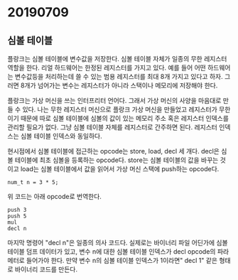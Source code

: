 # 20190709

## 심볼 테이블

플랑크는 심볼 테이블에 변수값을 저장한다. 심볼 테이블 자체가 일종의 무한 레지스터 역할을 한다. 리얼 하드웨어는 한정된 레지스터를 가지고 있다. 예를 들어 어떤 하드웨어는 변수값등을 처리하는데 쓸 수 있는 범용 레지스터를 최대 8개 가지고 있다고 하자. 그러면 8개가 넘어가는 변수는 레지스터가 아니라 스택이나 메모리에 저장해야 한다.

플랑크는 가상 머신을 쓰는 인터프리터 언어다. 그래서 가상 머신의 사양을 마음대로 만들 수 있다. 나는 무한 레지스터 머신으로 플랑크 가상 머신을 만들었고 레지스터가 무한이기 때문에 따로 심볼 테이블에 심볼의 값이 있는 메모리 주소 혹은 레지스터 인덱스를 관리할 필요가 없다. 그냥 심볼 테이블 자체를 레지스터로 간주하면 된다. 레지스터 인덱스는 심볼 테이블 인덱스와 동일하다.

현시점에서 심볼 테이블에 접근하는 opcode는 store, load, decl 세 개다. decl은 심볼 테이블에 최초 심볼을 등록하는 opcode다. store는 심볼 테이블의 값을 바꾸는 것이고 load는 심볼 테이블에서 값을 읽어서 가상 머신 스택에 push하는 opcode다.

```
num_t n = 3 * 5;
```

위 코드는 아래 opcode로 번역한다.

```
push 3
push 5
mul
decl n
```

마지막 명령어 "decl n"은 일종의 의사 코드다. 실제로는 바이너리 파일 어딘가에 심볼 테이블 덤프 데이터가 있고, 변수 n에 대한 심볼 테이블 인덱스가 decl opcode의 파라메터로 들어가야 한다. 만약 변수 n의 심볼 테이블 인덱스가 1이라면" decl 1" 같은 형태로 바이너리 코드를 만든다.